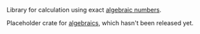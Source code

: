 Library for calculation using exact [algebraic numbers](https://en.wikipedia.org/wiki/Algebraic_number).

Placeholder crate for [algebraics](https://github.com/programmerjake/algebraics), which hasn't been released yet.
